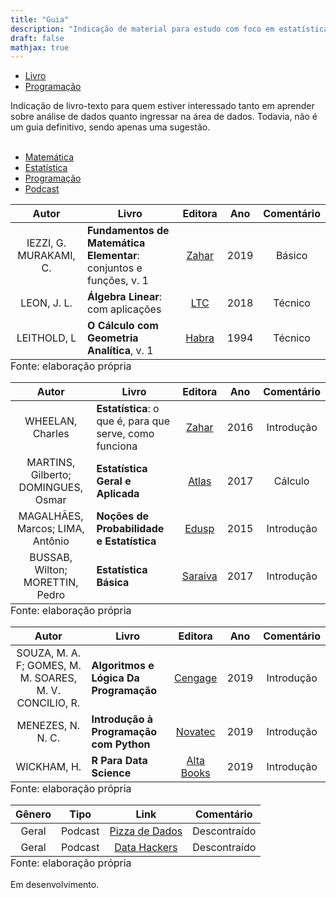 ```yaml
---
title: "Guia"
description: "Indicação de material para estudo com foco em estatística, matemática e programação"
draft: false
mathjax: true
---
```


<div class="col-sm-18">
      <div class="tabbable">
          <ul class="nav nav-tabs" data-tabsetid="5675">
            <li class="active">
              <a href="#tab-1" data-toggle="tab" data-value="Tab 1">Livro</a>
            </li>
            <li>
              <a href="#tab-2" data-toggle="tab" data-value="Tab 2">Programação</a>
            </li>
          </ul>
          <div class="tab-content" data-tabsetid="5675"> 
              <div class="tab-pane active" data-value="Tab 1" id="tab-1"> 
              Indicação de livro-texto para quem estiver interessado tanto em aprender sobre análise de dados quanto ingressar na área de dados. Todavia, não é um guia definitivo, sendo apenas uma sugestão.<br></br>
              <div class="col-xs-2">
              <!-- required for floating -->
    <!-- Nav tabs -->
    <ul class="nav nav-tabs tabs-left">
      <li class="active"><a href="#home" data-toggle="tab">Matemática</a></li>
      <li><a href="#profile" data-toggle="tab">Estatística</a></li>
      <li><a href="#messages" data-toggle="tab">Programação</a></li>
      <li><a href="#settings" data-toggle="tab">Podcast</a></li>
    </ul>
</div>
<div class="col-xs-9">
    <!-- Tab panes -->
    <div class="tab-content">
      <div class="tab-pane active" id="home">
<center>
<table class="table table-striped table-hover table-bordered" style="width: auto !important; margin-left: auto; margin-right: auto;">
 <thead>
  <tr>
   <th style="text-align:center;"> Autor </th>
   <th style="text-align:center;"> Livro </th>
   <th style="text-align:center;"> Editora </th>
   <th style="text-align:center;"> Ano </th>
   <th style="text-align:center;"> Comentário </th>
  </tr>
 </thead>
<tbody>
  <tr>
   <td style="text-align:center;"> IEZZI, G. MURAKAMI, C. </td>
   <td style="text-align:left;"> <b>Fundamentos de Matemática Elementar</b>: conjuntos e funções, v. 1</td>
   <td style="text-align:center;"> <a href="https://www.amazon.com.br/Fundamentos-Matem%C3%A1tica-Elementar-Gelson-Murakami/dp/8535716807/ref=sr_1_2?__mk_pt_BR=%C3%85M%C3%85%C5%BD%C3%95%C3%91&crid=19JPE4MBNXK4T&keywords=Gelson+Iezzi&qid=1652471113&sprefix=gelson+iezzi%2Caps%2C390&sr=8-2&ufe=app_do%3Aamzn1.fos.6a09f7ec-d911-4889-ad70-de8dd83c8a74">Zahar</a></td>
   <td style="text-align:center;"> 2019 </td>
   <td style="text-align:center;"> Básico </td>
  </tr>
  <tr>
   <td style="text-align:center;"> LEON, J. L. </td>
   <td style="text-align:left;"> <b>Álgebra Linear</b>: com aplicações </td>
   <td style="text-align:center;"> <a href="https://www.grupogen.com.br/algebra-linear-com-aplicacoes-2117009">LTC</a></td>
   <td style="text-align:center;"> 2018 </td>
   <td style="text-align:center;"> Técnico </td>
  </tr>
   <tr>
   <td style="text-align:center;"> LEITHOLD, L </td>
   <td style="text-align:left;"> <b>O Cálculo com Geometria Analítica</b>, v. 1 </td>
   <td style="text-align:center;"> <a href="https://www.amazon.com.br/C%C3%A1lculo-com-Geometria-Anal%C3%ADtica-1/dp/8529400941/ref=sr_1_3?__mk_pt_BR=%C3%85M%C3%85%C5%BD%C3%95%C3%91&crid=6OK33Z6HEH21&keywords=leithold&qid=1652464958&s=books&sprefix=leithol%2Cstripbooks%2C224&sr=1-3">Habra</a></td>
   <td style="text-align:center;"> 1994 </td>
   <td style="text-align:center;"> Técnico </td>
  </tr>
</tbody>
<tfoot>
<tr><td style="padding: 0; border: 0;" colspan="100%">
<sup></sup> Fonte: elaboração própria</td></tr>
</tfoot>
</table>
</center>
</div>
      <div class="tab-pane" id="profile">
<center>
<table class="table table-striped table-hover table-bordered" style="width: auto !important; margin-left: auto; margin-right: auto;">
 <thead>
  <tr>
   <th style="text-align:center;"> Autor </th>
   <th style="text-align:center;"> Livro </th>
   <th style="text-align:center;"> Editora </th>
   <th style="text-align:center;"> Ano </th>
   <th style="text-align:center;"> Comentário </th>
  </tr>
 </thead>
<tbody>
  <tr>
   <td style="text-align:center;"> WHEELAN, Charles </td>
   <td style="text-align:left;"> <b>Estatística</b>: o que é, para que serve, como funciona </td>
   <td style="text-align:center;"> <a href="https://www.companhiadasletras.com.br/detalhe.php?codigo=4101388">Zahar</a></td>
   <td style="text-align:center;"> 2016 </td>
   <td style="text-align:center;"> Introdução </td>
  </tr>
   <tr>
   <td style="text-align:center;"> MARTINS, Gilberto; DOMINGUES, Osmar </td>
   <td style="text-align:left;"> <b>Estatística Geral e Aplicada</b> </td>
   <td style="text-align:center;"> <a href="https://www.grupogen.com.br/e-book-estatistica-geral-e-aplicada?gclid=EAIaIQobChMIy8eI9PrS6AIVi4eRCh3mOgqBEAAYASAAEgLeqPD_BwE">Atlas</a></td>
   <td style="text-align:center;"> 2017 </td>
   <td style="text-align:center;"> Cálculo </td>
  </tr>
  <tr>
   <td style="text-align:center;"> MAGALHÃES, Marcos; LIMA, Antônio </td>
   <td style="text-align:left;"> <b>Noções de Probabilidade e Estatística</b> </td>
   <td style="text-align:center;"> <a href="https://www.edusp.com.br/loja/produto/356/nocoes-de-probabilidade-e-estatistica">Edusp</a></td>
   <td style="text-align:center;"> 2015 </td>
   <td style="text-align:center;"> Introdução </td>
  </tr>
  <tr>
   <td style="text-align:center;"> BUSSAB, Wilton; MORETTIN, Pedro </td>
   <td style="text-align:left;"> <b>Estatística Básica</b> </td>
   <td style="text-align:center;"> <a href="https://www.saraiva.com.br/estatistica-basica-9-ed-2017-9748081/p">Saraiva</a></td>
   <td style="text-align:center;"> 2017 </td>
   <td style="text-align:center;"> Introdução </td>
  </tr>
</tbody>
<tfoot>
<tr><td style="padding: 0; border: 0;" colspan="100%">
<sup></sup> Fonte: elaboração própria</td></tr>
</tfoot>
</table>
</center> </div>
      <div class="tab-pane" id="messages">
<center>
<table class="table table-striped table-hover table-bordered" style="width: auto !important; margin-left: auto; margin-right: auto;">
 <thead>
  <tr>
   <th style="text-align:center;"> Autor </th>
   <th style="text-align:center;"> Livro </th>
   <th style="text-align:center;"> Editora </th>
   <th style="text-align:center;"> Ano </th>
   <th style="text-align:center;"> Comentário </th>
  </tr>
 </thead>
<tbody>
  <tr>
   <td style="text-align:center;"> SOUZA, M. A. F; GOMES, M. M. SOARES, M. V. CONCILIO, R. </td>
   <td style="text-align:left;"> <b>Algoritmos e Lógica Da Programação </td>
   <td style="text-align:center;"> <a href="https://www.cengage.com.br/livro/algoritmos-e-logica-de-programacao-2/">Cengage</a></td>
   <td style="text-align:center;"> 2019 </td>
   <td style="text-align:center;"> Introdução </td>
  </tr>
  <tr>
   <td style="text-align:center;"> MENEZES, N. N. C. </td>
   <td style="text-align:left;"> <b>Introdução à Programação com Python</b> </td>
   <td style="text-align:center;"> <a href="https://novatec.com.br/livros/introducao-python-3ed/">Novatec</a></td>
   <td style="text-align:center;"> 2019 </td>
   <td style="text-align:center;"> Introdução </td>
  </tr>
   <tr>
   <td style="text-align:center;"> WICKHAM, H. </td>
   <td style="text-align:left;"> <b>R Para Data Science</b></td>
   <td style="text-align:center;"> <a href="https://altabooks.com.br/produto/r-para-data-science/">Alta Books</a></td>
   <td style="text-align:center;"> 2019 </td>
   <td style="text-align:center;"> Introdução </td>
  </tr>
</tbody>
<tfoot>
<tr><td style="padding: 0; border: 0;" colspan="100%">
<sup></sup> Fonte: elaboração própria</td></tr>
</tfoot>
</table>
</center> </div>
      <div class="tab-pane" id="settings">
<center>
<table class="table table-striped table-hover table-bordered" style="width: auto !important; margin-left: auto; margin-right: auto;">
 <thead>
  <tr>
   <th style="text-align:center;"> Gênero </th>
   <th style="text-align:center;"> Tipo </th>
   <th style="text-align:center;"> Link </th>
   <th style="text-align:center;"> Comentário </th>
  </tr>
 </thead>
<tbody>
   <!-- <tr>
   <td style="text-align:center;"> Individual </td>
   <td style="text-align:center;"> Blog</td>
   <td style="text-align:center;"> <a href="https://fivethirtyeight.com/contributors/nate-silver/">Nate Silver</a> </td>
   <td style="text-align:center;"> Analítico </td>
  </tr>
  <tr>
   <td style="text-align:center;"> Individual </td>
   <td style="text-align:center;"> Blog</td>
   <td style="text-align:center;"> <a href="http://soniavieira.blogspot.com/">Sonia Vieira</a> </td>
   <td style="text-align:center;"> Teórico </td>
  </tr>
  </tr> -->
  <tr>
   <td style="text-align:center;"> Geral </td>
   <td style="text-align:center;"> Podcast </td>
   <td style="text-align:center;"> <a href="https://podcast.pizzadedados.com/">Pizza de Dados</a> </td>
   <td style="text-align:center;"> Descontraído </td>
  </tr>
  <tr>
   <td style="text-align:center;"> Geral </td>
   <td style="text-align:center;"> Podcast </td>
   <td style="text-align:center;"> <a href="https://datahackers.com.br/podcast">Data Hackers</a> </td>
   <td style="text-align:center;"> Descontraído </td>
  </tr>
</tbody>
<tfoot>
<tr><td style="padding: 0; border: 0;" colspan="100%">
<sup></sup> Fonte: elaboração própria</td></tr>
</tfoot>
</table>
</center> </div>
    </div>
</div> </div>
              <div class="tab-pane" data-value="Tab 2" id="tab-2"> Em desenvolvimento. <br></br>
              <div class="col-xs-2"> 
    <!-- <ul class="nav nav-tabs tabs-left">
      <li class="active"><a href="#home" data-toggle="tab">Home</a></li>
      <li><a href="#profile" data-toggle="tab">Profile</a></li>
      <li><a href="#messages" data-toggle="tab">Messages</a></li>
      <li><a href="#settings" data-toggle="tab">Settings</a></li>
    </ul> -->
</div>

<div class="col-xs-9">
    <!-- Tab panes -->
    <!-- <div class="tab-content">
      <div class="tab-pane active" id="home"> oi </div>
      <div class="tab-pane" id="profile"> oi </div>
      <div class="tab-pane" id="messages"> oi </div>
      <div class="tab-pane" id="settings"> oi </div>
    </div> -->
</div> 

</div>

